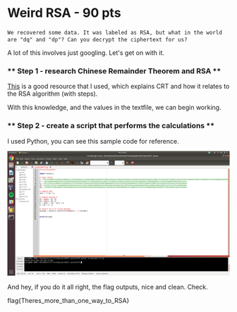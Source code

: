 # **Weird RSA - 90 pts**

```
We recovered some data. It was labeled as RSA, but what in the world are "dq" and "dp"? Can you decrypt the ciphertext for us?
```

A lot of this involves just googling. Let's get on with it.

### ** Step 1 - research Chinese Remainder Theorem and RSA **
[This](https://www.di-mgt.com.au/crt_rsa.html) is a good resource that I used, which explains CRT and how it relates to the RSA algorithm (with steps).

With this knowledge, and the values in the textfile, we can begin working.

### ** Step 2 - create a script that performs the calculations **
I used Python, you can see this sample code for reference.

![itstooearlyforthis](../.picostuff/pics/weirdrsa.png)

And hey, if you do it all right, the flag outputs, nice and clean. Check.


flag{Theres_more_than_one_way_to_RSA}

